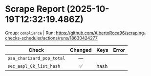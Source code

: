 # Scrape Report (2025-10-19T12:32:19.486Z)

Group: `compliance`  |  Run: https://github.com/AlbertoRoca96/scraping-checks-scheduler/actions/runs/18630424277

| Check | Changed | Keys | Error |
|---|:---:|:--|:--|
| `psa_charizard_pop_total` | — |  |  |
| `sec_aapl_8k_list_hash` | ✅ | hash |  |
